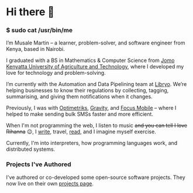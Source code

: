# Hi there 👋

### \$ sudo cat /usr/bin/me

I’m Musale Martin – a learner, problem-solver, and software engineer from Kenya, based in Nairobi.

I graduated with a BS in Mathematics & Computer Science from [Jomo Kenyatta University of Agriculture and Technology](http://www.jkuat.ac.ke/), where I developed my love for technology and problem-solving.

I’m currently with the Automation and Data Pipelining team at [Libryo](https://libryo.com). We’re helping businesses to know their regulations by collecting, tagging, summarising, and giving them notifications when it changes.

Previously, I was with [Optimetriks](https://optimetriks.com), [Gravity](https://gravity.earth), and [Focus Mobile](https://smsleopard.com) – where I helped to make sending bulk SMSs faster and more efficient.

When I'm not programming the web, I listen to music ~~and you can tell I love Rihanna~~ 😉, I [write](https://musale.github.io/thoughts), travel, [read](https://www.goodreads.com/user/show/13682301-mr-musale), and I imagine myself exercise.

Currently, I'm into interpreters, how programming languages work, and distributed systems.

### Projects I've Authored

I've authored or co-developed some open-source software projects. They now live on their own [projects page](https://musale.github.io/projects).
